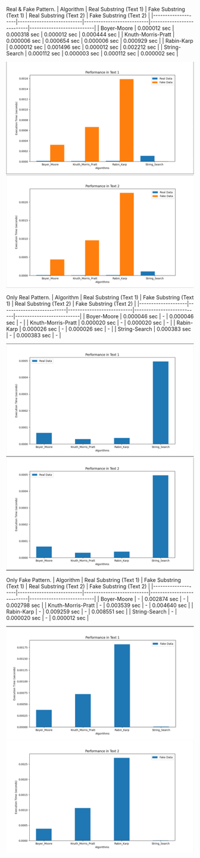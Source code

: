 Real & Fake Pattern.
| Algorithm | Real Substring (Text 1) | Fake Substring (Text 1) | Real Substring (Text 2) | Fake Substring (Text 2) |
|--------------------|---------------------------|---------------------------|---------------------------|---------------------------|
| Boyer-Moore | 0.000012 sec | 0.000318 sec | 0.000012 sec | 0.000444 sec |
| Knuth-Morris-Pratt | 0.000006 sec | 0.000654 sec | 0.000006 sec | 0.000929 sec |
| Rabin-Karp | 0.000012 sec | 0.001496 sec | 0.000012 sec | 0.002212 sec |
| String-Search | 0.000112 sec | 0.000003 sec | 0.000112 sec | 0.000002 sec |

![Alt text](/images/image-0.png) ![Alt text](/images/image-1.png)

Only Real Pattern.
| Algorithm | Real Substring (Text 1) | Fake Substring (Text 1) | Real Substring (Text 2) | Fake Substring (Text 2) |
|--------------------|---------------------------|---------------------------|---------------------------|---------------------------|
| Boyer-Moore | 0.000046 sec | - | 0.000046 sec | - |
| Knuth-Morris-Pratt | 0.000020 sec | - | 0.000020 sec | - |
| Rabin-Karp | 0.000026 sec | - | 0.000026 sec | - |
| String-Search | 0.000383 sec | - | 0.000383 sec | - |

![Alt text](/images/image-2.png)![Alt text](/images/image-3.png)

Only Fake Pattern.
| Algorithm | Real Substring (Text 1) | Fake Substring (Text 1) | Real Substring (Text 2) | Fake Substring (Text 2) |
|--------------------|---------------------------|---------------------------|---------------------------|---------------------------|
| Boyer-Moore | - | 0.002874 sec | - | 0.002798 sec |
| Knuth-Morris-Pratt | - | 0.003539 sec | - | 0.004640 sec |
| Rabin-Karp | - | 0.009259 sec | - | 0.008551 sec |
| String-Search | - | 0.000020 sec | - | 0.000012 sec |

![Alt text](/images/image-4.png)![Alt text](/images/image-5.png)
